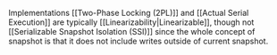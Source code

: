 Implementations [[Two-Phase Locking (2PL)]] and [[Actual Serial Execution]] are typically [[Linearizability|Linearizable]], though not [[Serializable Snapshot Isolation (SSI)]] since the whole concept of snapshot is that it does not include writes outside of current snapshot.

